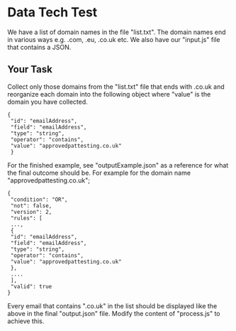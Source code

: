 # Data Tech Test
We have a list of domain names in the file "list.txt". The domain names end in various ways e.g. .com, .eu, .co.uk etc.
We also have our "input.js" file that contains a JSON.
## Your Task
Collect only those domains from the "list.txt" file that ends with .co.uk and reorganize each domain into the following object where "value" is the domain you have collected.
```
{
 "id": "emailAddress",
 "field": "emailAddress",
 "type": "string",
 "operator": "contains",
 "value": "approvedpattesting.co.uk"
 }
```

For the finished example, see "outputExample.json" as a reference for what the final outcome should be. For example for the domain name "approvedpattesting.co.uk";

```
{
 "condition": "OR",
 "not": false,
 "version": 2,
 "rules": [
 ...,
 {
 "id": "emailAddress",
 "field": "emailAddress",
 "type": "string",
 "operator": "contains",
 "value": "approvedpattesting.co.uk"
 },
 ....
 ],
 "valid": true
}
```
Every email that contains ".co.uk" in the list should be displayed like the above in the final "output.json" file.
Modify the content of "process.js" to achieve this.

